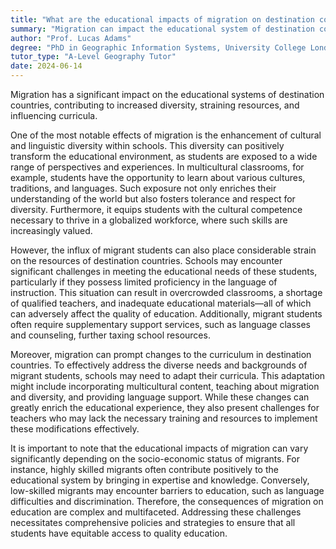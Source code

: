 ```yaml
---
title: "What are the educational impacts of migration on destination countries?"
summary: "Migration can impact the educational system of destination countries by increasing diversity, straining resources, and influencing curriculum."
author: "Prof. Lucas Adams"
degree: "PhD in Geographic Information Systems, University College London"
tutor_type: "A-Level Geography Tutor"
date: 2024-06-14
---
```


Migration has a significant impact on the educational systems of destination countries, contributing to increased diversity, straining resources, and influencing curricula.

One of the most notable effects of migration is the enhancement of cultural and linguistic diversity within schools. This diversity can positively transform the educational environment, as students are exposed to a wide range of perspectives and experiences. In multicultural classrooms, for example, students have the opportunity to learn about various cultures, traditions, and languages. Such exposure not only enriches their understanding of the world but also fosters tolerance and respect for diversity. Furthermore, it equips students with the cultural competence necessary to thrive in a globalized workforce, where such skills are increasingly valued.

However, the influx of migrant students can also place considerable strain on the resources of destination countries. Schools may encounter significant challenges in meeting the educational needs of these students, particularly if they possess limited proficiency in the language of instruction. This situation can result in overcrowded classrooms, a shortage of qualified teachers, and inadequate educational materials—all of which can adversely affect the quality of education. Additionally, migrant students often require supplementary support services, such as language classes and counseling, further taxing school resources.

Moreover, migration can prompt changes to the curriculum in destination countries. To effectively address the diverse needs and backgrounds of migrant students, schools may need to adapt their curricula. This adaptation might include incorporating multicultural content, teaching about migration and diversity, and providing language support. While these changes can greatly enrich the educational experience, they also present challenges for teachers who may lack the necessary training and resources to implement these modifications effectively.

It is important to note that the educational impacts of migration can vary significantly depending on the socio-economic status of migrants. For instance, highly skilled migrants often contribute positively to the educational system by bringing in expertise and knowledge. Conversely, low-skilled migrants may encounter barriers to education, such as language difficulties and discrimination. Therefore, the consequences of migration on education are complex and multifaceted. Addressing these challenges necessitates comprehensive policies and strategies to ensure that all students have equitable access to quality education.
    